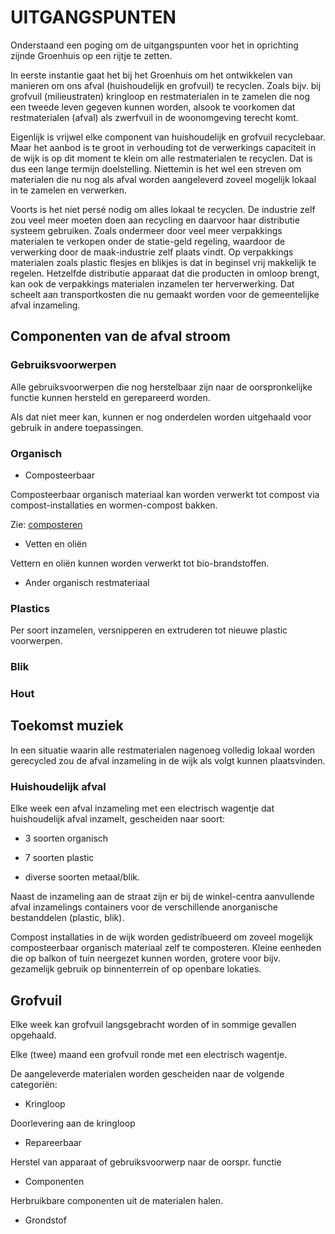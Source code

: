 # UITGANGSPUNTEN

Onderstaand een poging om de uitgangspunten voor het in oprichting zijnde Groenhuis op een rijtje te zetten.

In eerste instantie gaat het bij het Groenhuis om het ontwikkelen van manieren om ons afval (huishoudelijk en grofvuil) te recyclen. Zoals bijv. bij grofvuil (milieustraten) kringloop en restmaterialen in te zamelen die nog een tweede leven gegeven kunnen worden, alsook te voorkomen dat restmaterialen (afval) als zwerfvuil in de woonomgeving terecht komt.

Eigenlijk is vrijwel elke component van huishoudelijk en grofvuil recyclebaar. Maar het aanbod is te groot in verhouding tot de verwerkings capaciteit in de wijk is op dit moment te klein om alle restmaterialen te recyclen. Dat is dus een lange termijn doelstelling. Niettemin is het wel een streven om materialen die nu nog als afval worden aangeleverd zoveel mogelijk lokaal in te zamelen en verwerken.

Voorts is het niet persé nodig om alles lokaal te recyclen. De industrie zelf zou veel meer moeten doen aan recycling en daarvoor haar distributie systeem gebruiken. Zoals ondermeer door veel meer verpakkings materialen te verkopen onder de statie-geld regeling, waardoor de verwerking door de maak-industrie zelf plaats vindt. Op verpakkings materialen zoals plastic flesjes en blikjes is dat in beginsel vrij makkelijk te regelen. Hetzelfde distributie apparaat dat die producten in omloop brengt, kan ook de verpakkings materialen inzamelen ter herverwerking. Dat scheelt aan transportkosten die nu gemaakt worden voor de gemeentelijke afval inzameling.

## Componenten van de afval stroom

### Gebruiksvoorwerpen

Alle gebruiksvoorwerpen die nog herstelbaar zijn naar de oorspronkelijke functie kunnen hersteld en gerepareerd worden. 

Als dat niet meer kan, kunnen er nog onderdelen worden uitgehaald voor gebruik in andere toepassingen. 

### Organisch

* Composteerbaar

Composteerbaar organisch materiaal kan worden verwerkt tot compost via compost-installaties en wormen-compost bakken. 

Zie: [composteren](../composteren/README.md)

* Vetten en oliën

Vettern en oliën kunnen worden verwerkt tot bio-brandstoffen.

* Ander organisch restmateriaal

### Plastics

Per soort inzamelen, versnipperen en extruderen tot nieuwe plastic voorwerpen. 

### Blik

### Hout

## Toekomst muziek

In een situatie waarin alle restmaterialen nagenoeg volledig lokaal worden gerecycled zou de afval inzameling in de wijk als volgt kunnen plaatsvinden.

### Huishoudelijk afval

Elke week een afval inzameling met een electrisch wagentje dat huishoudelijk afval inzamelt, gescheiden naar soort: 
* 3 soorten organisch

* 7 soorten plastic

* diverse soorten metaal/blik. 

Naast de inzameling aan de straat zijn er bij de winkel-centra aanvullende afval inzamelings containers voor de verschillende anorganische bestanddelen (plastic, blik).

Compost installaties in de wijk worden gedistribueerd om zoveel mogelijk composteerbaar organisch materiaal zelf te composteren. Kleine eenheden die op balkon of tuin neergezet kunnen worden, grotere voor bijv. gezamelijk gebruik op binnenterrein of op openbare lokaties.

## Grofvuil

Elke week kan grofvuil langsgebracht worden of in sommige gevallen opgehaald.

Elke (twee) maand een grofvuil ronde met een electrisch wagentje.

De aangeleverde materialen worden gescheiden naar de volgende categoriën:

* Kringloop

Doorlevering aan de kringloop

* Repareerbaar

Herstel van apparaat of gebruiksvoorwerp naar de oorspr. functie

* Componenten

Herbruikbare componenten uit de materialen halen.

* Grondstof




